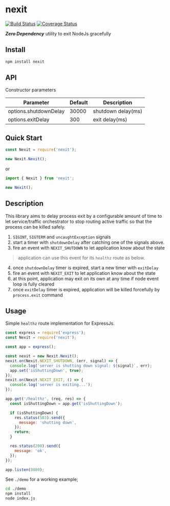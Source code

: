 # nexit

[![Build Status](https://travis-ci.org/ridakk/nexit.svg?branch=master)](https://travis-ci.org/ridakk/nexit)
[![Coverage Status](https://coveralls.io/repos/github/ridakk/nexit/badge.svg?branch=master)](https://coveralls.io/github/ridakk/nexit?branch=master)

***Zero Dependency*** utility to exit NodeJs gracefully

## Install

```bash
npm install nexit
```

## API

Constructor parameters

| Parameter | Default | Description |
| ----------- | ----------- | ----------- |
| options.shutdownDelay | 30000 | shutdown delay(ms) |
| options.exitDelay | 300 | exit delay(ms) |

## Quick Start

```js
const Nexit = require('nexit');

new Nexit.Nexit();
```

or

```js
import { Nexit } from 'nexit';

new Nexit();
```

## Description

This library aims to delay process exit by a configurable amount of time to let service/traffic orchestrator to stop routing active traffic so that the process can be killed safely.

1. `SIGINT`, `SIGTERM` and `uncaughtException` signals
2. start a timer with `shutdownDelay` after catching one of the signals above.
3. fire an event with `NEXIT_SHUTDOWN` to let application know about the state
> application can use this event for its `healthz` route as below.
4. once `shutdownDelay` timer is expired, start a new timer with `exitDelay`
5. fire an event with `NEXIT_EXIT` to let application know about the state
6. at this point, application may exit on its own at any time if node event loop is fully cleared
7. once `exitDelay` timer is expired, application will be killed forcefully by `process.exit` command

## Usage

Simple `healthz` route implementation for ExpressJs.

```js
const express = require('express');
const Nexit = require('nexit');

const app = express();

const nexit = new Nexit.Nexit();
nexit.on(Nexit.NEXIT_SHUTDOWN, (err, signal) => {
  console.log(`server is shutting down signal: ${signal}`, err);
  app.set('isShuttingDown', true);
});
nexit.on(Nexit.NEXIT_EXIT, () => {
  console.log('server is exiting...');
});

app.get('/healthz', (req, res) => {
  const isShuttingDown = app.get('isShuttingDown');

  if (isShuttingDown) {
    res.status(503).send({
      message: 'shutting down',
    });
    return;
  }

  res.status(200).send({
    message: 'ok',
  });
});

app.listen(8080);
```

See `./demo` for a working example;

```bash
cd ./demo
npm install
node index.js
```

